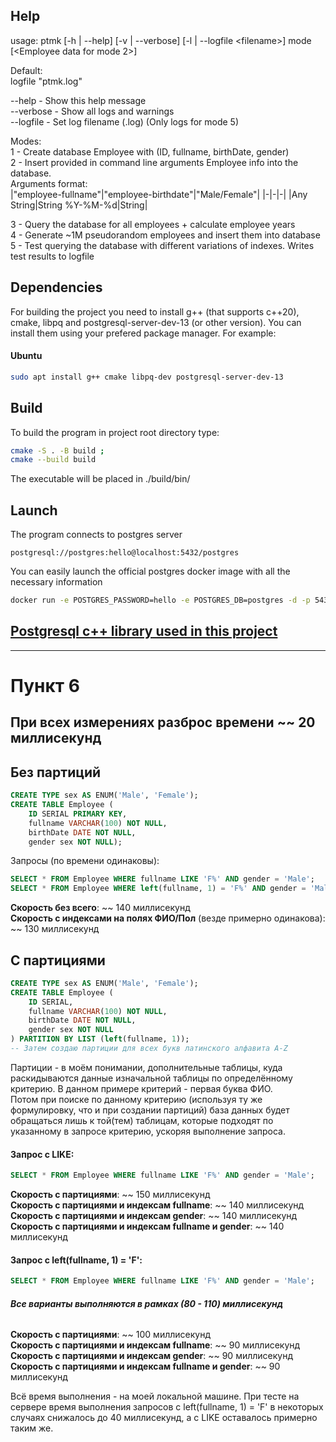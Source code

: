 ## Help
usage: ptmk [-h | --help] [-v | --verbose] [-l | --logfile \<filename\>]
       mode [<Employee data for mode 2>]

Default:  
  logfile "ptmk.log"

--help    - Show this help message  
--verbose - Show all logs and warnings  
--logfile - Set log filename (.log) (Only logs for mode 5)  

Modes:  
1 - Create database Employee with (ID, fullname, birthDate, gender)  
2 - Insert provided in command line arguments Employee info into the database.  
Arguments format:    
|"employee-fullname"|"employee-birthdate"|"Male/Female"|
|-|-|-|
|Any String|String %Y-%M-%d|String|
                                    
3 - Query the database for all employees + calculate employee years  
4 - Generate ~1M pseudorandom employees and insert them into database  
5 - Test querying the database with different variations of indexes.
Writes test results to logfile

## Dependencies
For building the project you need to install g++ (that supports c++20), cmake, libpq and postgresql-server-dev-13 (or other version).
You can install them using your prefered package manager. For example:
#### Ubuntu
```bash
sudo apt install g++ cmake libpq-dev postgresql-server-dev-13
```

## Build
To build the program in project root directory type:
```bash
cmake -S . -B build ;
cmake --build build
```
The executable will be placed in ./build/bin/

## Launch
The program connects to postgres server
```
postgresql://postgres:hello@localhost:5432/postgres
```
You can easily launch the official postgres docker image with all the necessary information
```bash
docker run -e POSTGRES_PASSWORD=hello -e POSTGRES_DB=postgres -d -p 5432:5432 postgres
```

## [Postgresql c++ library used in this project](https://github.com/jtv/libpqxx)

---
# Пункт 6
## При всех измерениях разброс времени ~~ 20 миллисекунд
## Без партиций
```sql
CREATE TYPE sex AS ENUM('Male', 'Female');
CREATE TABLE Employee (
    ID SERIAL PRIMARY KEY, 
    fullname VARCHAR(100) NOT NULL, 
    birthDate DATE NOT NULL, 
    gender sex NOT NULL);
```
Запросы (по времени одинаковы):
```sql
SELECT * FROM Employee WHERE fullname LIKE 'F%' AND gender = 'Male';
SELECT * FROM Employee WHERE left(fullname, 1) = 'F%' AND gender = 'Male';
```
**Скорость без всего**: ~~ 140 миллисекунд  
**Скорость с индексами на полях ФИО/Пол** (везде примерно одинакова): ~~ 130 миллисекунд  
## С партициями
```sql
CREATE TYPE sex AS ENUM('Male', 'Female');
CREATE TABLE Employee (
    ID SERIAL, 
    fullname VARCHAR(100) NOT NULL, 
    birthDate DATE NOT NULL, 
    gender sex NOT NULL
) PARTITION BY LIST (left(fullname, 1));
-- Затем создаю партиции для всех букв латинского алфавита A-Z
```
Партиции - в моём понимании, дополнительные таблицы, куда раскидываются данные
изначальной таблицы по определённому критерию. В данном примере критерий -
первая буква ФИО.  
Потом при поиске по данному критерию (используя ту же формулировку, что и при
создании партиций) база данных будет обращаться лишь к той(тем) таблицам,
которые подходят по указанному в запросе критерию, ускоряя выполнение запроса.
#### Запрос с LIKE:
```sql
SELECT * FROM Employee WHERE fullname LIKE 'F%' AND gender = 'Male';
```
**Скорость с партициями**: ~~ 150 миллисекунд  
**Скорость с партициями и индексам fullname**: ~~ 140 миллисекунд  
**Скорость с партициями и индексам gender**: ~~ 140 миллисекунд  
**Скорость с партициями и индексам fullname и gender**: ~~ 140 миллисекунд  
#### Запрос с left(fullname, 1) = 'F':
```sql
SELECT * FROM Employee WHERE fullname LIKE 'F%' AND gender = 'Male';
```
###### ***Все варианты выполняются в рамках (80 - 110) миллисекунд***  
**Скорость с партициями**: ~~ 100 миллисекунд  
**Скорость с партициями и индексам fullname**: ~~ 90 миллисекунд  
**Скорость с партициями и индексам gender**: ~~ 90 миллисекунд  
**Скорость с партициями и индексам fullname и gender**: ~~ 90 миллисекунд  

Всё время выполнения - на моей локальной машине. При тесте на сервере время
выполнения запросов с left(fullname, 1) = 'F' в некоторых случаях снижалось до
40 миллисекунд, а с LIKE оставалось примерно таким же.

